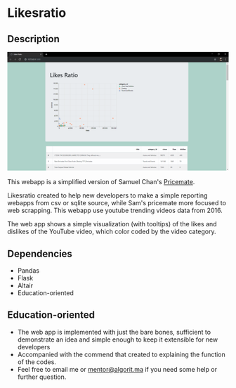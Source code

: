 # Likesratio

## Description

![](likesratio.PNG)

This webapp is a simplified version of Samuel Chan's [Pricemate](https://github.com/onlyphantom/pricemate).

Likesratio created to help new developers to make a simple reporting webapps from csv or sqlite source, while Sam's pricemate more focused to web scrapping. This webapp use youtube trending videos data from 2016.

The web app shows a simple visualization (with tooltips) of the likes and dislikes of the YouTube video, which color coded by the video category.

## Dependencies

- Pandas
- Flask
- Altair
- Education-oriented

## Education-oriented

- The web app is implemented with just the bare bones, sufficient to demonstrate an idea and simple enough to keep it extensible for new developers
- Accompanied with the commend that created to explaining the function of the codes.
- Feel free to email me or mentor@algorit.ma if you need some help or further question.
